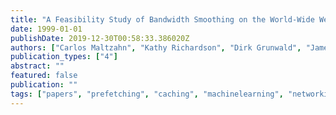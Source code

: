 ```yaml
---
title: "A Feasibility Study of Bandwidth Smoothing on the World-Wide Web Using Machine Learning"
date: 1999-01-01
publishDate: 2019-12-30T00:58:33.386020Z
authors: ["Carlos Maltzahn", "Kathy Richardson", "Dirk Grunwald", "James Martin"]
publication_types: ["4"]
abstract: ""
featured: false
publication: ""
tags: ["papers", "prefetching", "caching", "machinelearning", "networking", "intermediary"]
---
```


